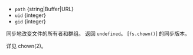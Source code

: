 <!-- YAML
added: v0.1.97
changes:
  - version: v7.6.0
    pr-url: https://github.com/nodejs/node/pull/10739
    description: The `path` parameter can be a WHATWG `URL` object using `file:`
                 protocol. Support is currently still *experimental*.
-->

* `path` {string|Buffer|URL}
* `uid` {integer}
* `gid` {integer}

同步地改变文件的所有者和群组。
返回 `undefined`。
[`fs.chown()`] 的同步版本。

详见 chown(2)。